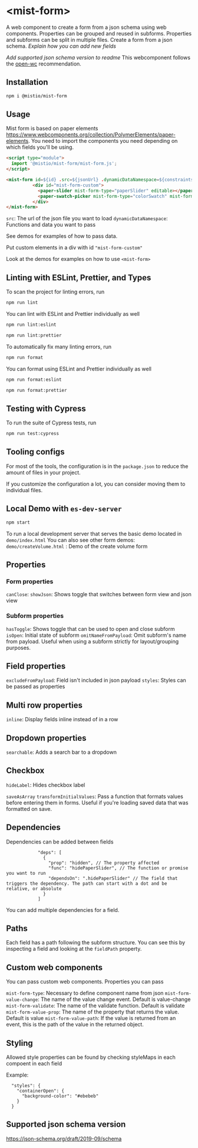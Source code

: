 # \<mist-form>

A web component to create a form from a json schema using web components.
Properties can be grouped and reused in subforms. Properties and subforms can be split in multiple files.
Create a form from a json schema.
*Explain how you can add new fields*

*Add supported json schema version to readme*
This webcomponent follows the [open-wc](https://github.com/open-wc/open-wc) recommendation.

## Installation

```bash
npm i @mistio/mist-form
```

## Usage
Mist form is based on paper elements https://www.webcomponents.org/collection/PolymerElements/paper-elements. You need to import the components you need depending on which fields you'll be using.

```html
<script type="module">
  import '@mistio/mist-form/mist-form.js';
</script>

<mist-form id=${id} .src=${jsonUrl} .dynamicDataNamespace=${constraintsData}>
          <div id="mist-form-custom">
            <paper-slider mist-form-type="paperSlider" editable></paper-slider>
            <paper-swatch-picker mist-form-type="colorSwatch" mist-form-value-prop="color" mist-form-value-change="color-picker-selected"></paper-swatch-picker>
          </div>
</mist-form>
```
`src`: The url of the json file you want to load
`dynamicDataNamespace`: Functions and data you want to pass

See demos for examples of how to pass data.

Put custom elements in a div with id `"mist-form-custom"`

Look at the demos for examples on how to use `<mist-form>`

## Linting with ESLint, Prettier, and Types

To scan the project for linting errors, run

```bash
npm run lint
```

You can lint with ESLint and Prettier individually as well

```bash
npm run lint:eslint
```

```bash
npm run lint:prettier
```

To automatically fix many linting errors, run

```bash
npm run format
```

You can format using ESLint and Prettier individually as well

```bash
npm run format:eslint
```

```bash
npm run format:prettier
```

## Testing with Cypress

To run the suite of Cypress tests, run

```bash
npm run test:cypress
```

## Tooling configs

For most of the tools, the configuration is in the `package.json` to reduce the amount of files in your project.

If you customize the configuration a lot, you can consider moving them to individual files.

## Local Demo with `es-dev-server`

```bash
npm start
```

To run a local development server that serves the basic demo located in `demo/index.html`
You can also see other form demos:
`demo/createVolume.html` : Demo of the create volume form

## Properties

### Form properties
`canClose`:
`showJson`: Shows toggle that switches between form view and json view

### Subform properties
`hasToggle`: Shows toggle that can be used to open and close subform
`isOpen`: Initial state of subform
`omitNameFromPayload`: Omit subform's name from payload. Useful when using a subform strictly for layout/grouping purposes.

## Field properties
`excludeFromPayload`: Field isn't included in json payload
`styles`: Styles can be passed as properties


## Multi row properties
`inline`: Display fields inline instead of in a row

## Dropdown properties
`searchable`: Adds a search bar to a dropdown

## Checkbox
`hideLabel`: Hides checkbox label

`saveAsArray`
`transformInitialValues`: Pass a function that formats values before entering them in forms. Useful if you're loading saved data that was formatted on save.

## Dependencies

Dependencies can be added between fields

```
			"deps": [
			  {
				"prop": "hidden", // The property affected
				"func": "hidePaperSlider", // The function or promise you want to run
				"dependsOn": ".hidePaperSlider" // The field that triggers the dependency. The path can start with a dot and be relative, or absolute
			  }
			]
```
You can add multiple dependencies for a field.

## Paths
Each field has a path following the subform structure. You can see this by inspecting a field and looking at the `fieldPath` property.


## Custom web components
You can pass custom web components. Properties you can pass

`mist-form-type`:  Necessary to define component name from json
`mist-form-value-change`: The name of the value change event. Default is value-change
`mist-form-validate`: The name of the validate function. Default is validate
`mist-form-value-prop`: The name of the property that returns the value. Default is value
`mist-form-value-path`: If the value is returned from an event, this is the path of the value in the returned object.

## Styling

Allowed style properties can be found by checking styleMaps in each compoent in each field

Example:
```
  "styles": {
    "containerOpen": {
      "background-color": "#ebebeb"
    }
  }
```

## Supported json schema version
https://json-schema.org/draft/2019-09/schema